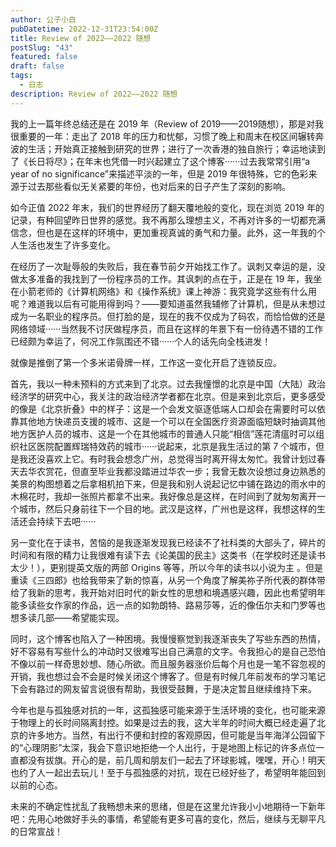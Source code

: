 ```yaml
---
author: 公子小白
pubDatetime: 2022-12-31T23:54:00Z
title: Review of 2022——2022 随想
postSlug: "43"
featured: false
draft: false
tags:
  - 日志
description: Review of 2022——2022 随想
---
```


我的上一篇年终总结还是在 2019 年（Review of 2019——2019随想），那是对我很重要的一年：走出了 2018 年的压力和忧郁，习惯了晚上和周末在校区间辗转奔波的生活；开始真正接触到研究的世界；进行了一次香港的独自旅行；幸运地读到了《长日将尽》；在年末也凭借一时兴起建立了这个博客······过去我常常引用“a year of no significance”来描述平淡的一年，但是 2019 年很特殊，它的色彩来源于过去那些看似无关紧要的年份，也对后来的日子产生了深刻的影响。

如今正值 2022 年末，我们的世界经历了翻天覆地般的变化，现在浏览 2019 年的记录，有种回望昨日世界的感觉。我不再那么理想主义，不再对许多的一切都充满信念，但也是在这样的环境中，更加重视真诚的勇气和力量。此外，这一年我的个人生活也发生了许多变化。

在经历了一次耻辱般的失败后，我在春节前夕开始找工作了。讽刺又幸运的是，没做太多准备的我找到了一份程序员的工作。其讽刺的点在于，正是在 19 年，我坐在小箭老师的《计算机网络》和《操作系统》课上神游：我究竟学这些有什么用呢？难道我以后有可能用得到吗？——要知道虽然我辅修了计算机，但是从未想过成为一名职业的程序员。但打脸的是，现在的我不仅成为了码农，而恰恰做的还是网络领域······当然我不讨厌做程序员，而且在这样的年景下有一份待遇不错的工作已经颇为幸运了，何况工作氛围还不错······个人的话先向全栈进发！

就像是推倒了第一个多米诺骨牌一样，工作这一变化开启了连锁反应。

首先，我以一种未预料的方式来到了北京。过去我憧憬的北京是中国（大陆）政治经济学的研究中心，我关注的政治经济学者都在北京。但是来到北京后，更多感受的像是《北京折叠》中的样子：这是一个会发文驱逐低端人口却会在需要时可以依靠其他地方快递员支援的城市、这是一个可以在全国医疗资源面临短缺时抽调其他地方医护人员的城市、这是一个在其他城市的普通人只能“相信”莲花清瘟时可以组织社区医院配置辉瑞特效药的城市······说起来，北京是我生活过的第 7 个城市，但是我还没喜欢上它。有时我会想念广州，总觉得当时离开得太匆忙。我曾计划过春天去华农赏花，但直至毕业我都没踏进过华农一步；我曾无数次设想过身边熟悉的美景的构图想着之后拿相机拍下来，但是我和别人说起记忆中铺在路边的雨水中的木棉花时，我却一张照片都拿不出来。我好像总是这样，在时间到了就匆匆离开一个城市，然后只身前往下一个目的地。武汉是这样，广州也是这样，我想这样的生活还会持续下去吧······

另一变化在于读书，苦恼的是我逐渐发现我已经读不了社科类的大部头了，碎片的时间和有限的精力让我很难有读下去《论美国的民主》这类书（在学校时还是读书太少！），更别提英文版的两部 Origins 等等，所以今年的读书以小说为主 。但是重读《三四郎》也给我带来了新的惊喜，从另一个角度了解美祢子所代表的群体带给了我新的思考，我开始对旧时代的新女性的思想和境遇感兴趣，因此也希望明年能多读些女作家的作品，远一点的如勃朗特、路易莎等，近的像伍尔夫和门罗等也想多读几部——希望能实现。

同时，这个博客也陷入了一种困境。我慢慢察觉到我逐渐丧失了写些东西的热情，好不容易有写些什么的冲动时又很难写出自己满意的文字。令我担心的是自己恐怕不像以前一样奇思妙想、随心所欲。而且服务器涨价后每个月也是一笔不容忽视的开销，我也想过会不会是时候关闭这个博客了。但是有时候几年前发布的学习笔记下会有路过的网友留言说很有帮助，我很受鼓舞，于是决定暂且继续维持下来。

今年也是与孤独感对抗的一年，这孤独感可能来源于生活环境的变化，也可能来源于物理上的长时间隔离封控。如果是过去的我，这大半年的时间大概已经走遍了北京的许多地方。当然，有出行不便和封控的客观原因，但可能是当年海洋公园留下的“心理阴影”太深，我会下意识地拒绝一个人出行，于是地图上标记的许多点位一直都没有拔旗。开心的是，前几周和朋友们一起去了环球影城，嘿嘿，开心！明天也约了人一起出去玩儿！至于与孤独感的对抗，现在已经好些了，希望明年能回到以前的心态。

未来的不确定性扰乱了我畅想未来的思绪，但是在这里允许我小小地期待一下新年吧：先用心地做好手头的事情，希望能有更多可喜的变化，然后，继续与无聊平凡的日常宣战！
